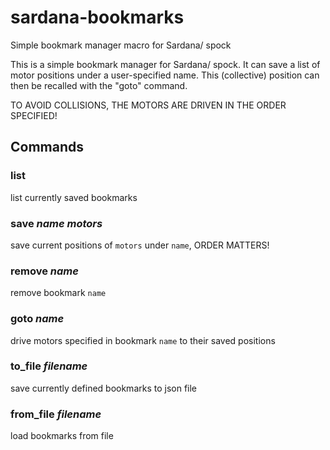 # sardana-bookmarks
Simple bookmark manager macro for Sardana/ spock


This is a simple bookmark manager for Sardana/ spock. It can save a list of motor positions under a user-specified name. This (collective) position can then be recalled with the "goto" command.

TO AVOID COLLISIONS, THE MOTORS ARE DRIVEN IN THE ORDER SPECIFIED!

## Commands

### list
list currently saved bookmarks
### save *name motors*
save current positions of `motors` under `name`, ORDER MATTERS!
### remove *name*
remove bookmark `name`
### goto *name*
drive motors specified in bookmark `name` to their saved positions
### to_file *filename*
save currently defined bookmarks to json file
### from_file *filename*
load bookmarks from file
